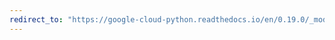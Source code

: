 ```yaml
---
redirect_to: "https://google-cloud-python.readthedocs.io/en/0.19.0/_modules/google/cloud/vision/feature.html"
---
```

